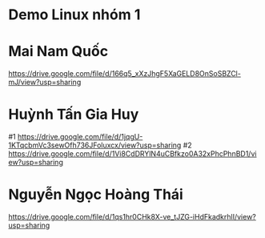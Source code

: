 # Demo Linux nhóm 1
# Mai Nam Quốc
https://drive.google.com/file/d/166q5_xXzJhgF5XaGELD8OnSoSBZCl-mJ/view?usp=sharing
# Huỳnh Tấn Gia Huy
#1 <space>https://drive.google.com/file/d/1jqgU-1KTqcbmVc3sewOfh736JFoluxcx/view?usp=sharing <space>
<space><space>
#2 https://drive.google.com/file/d/1Vi8CdDRYlN4uCBfkzo0A32xPhcPhnBD1/view?usp=sharing
# Nguyễn Ngọc Hoàng Thái 
https://drive.google.com/file/d/1qs1hr0CHk8X-ve_tJZG-iHdFkadkrhlI/view?usp=sharing
